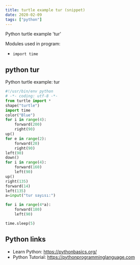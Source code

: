```yaml
---
title: turtle example tur (snippet)
date: 2020-02-09
tags: ["python"]
---
```

Python turtle example 'tur'


Modules used in program: 
* `import time`

## python tur

Python turtle example: tur

```python
#!/usr/bin/env python
# -*- coding: utf-8 -*-
from turtle import *
shape("turtle")
import time
color("Blue")
for i in range(4):
    forward(200)
    right(90)
up()
for e in range(2):
    forward(20)
    right(90)
left(90)
down()    
for i in range(4):
    forward(160)
    left(90)    
up()
right(135)
forward(14)
left(135)
a=input("tur sayısı:")

for i in range(4*a):
    forward(180)
    left(90)

time.sleep(5)

```

## Python links

- Learn Python: https://pythonbasics.org/
- Python Tutorial: https://pythonprogramminglanguage.com
